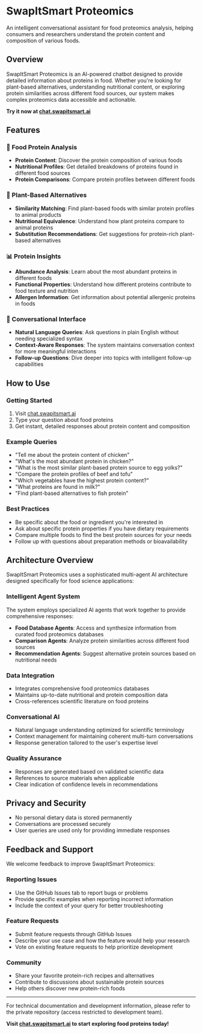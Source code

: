 # SwapItSmart Proteomics

An intelligent conversational assistant for food proteomics analysis, helping consumers and researchers understand the protein content and composition of various foods.

## Overview

SwapItSmart Proteomics is an AI-powered chatbot designed to provide detailed information about proteins in food. Whether you're looking for plant-based alternatives, understanding nutritional content, or exploring protein similarities across different food sources, our system makes complex proteomics data accessible and actionable.

**Try it now at [chat.swapitsmart.ai](https://chat.swapitsmart.ai)**

## Features

### 🥗 Food Protein Analysis
- **Protein Content**: Discover the protein composition of various foods
- **Nutritional Profiles**: Get detailed breakdowns of proteins found in different food sources
- **Protein Comparisons**: Compare protein profiles between different foods

### 🌱 Plant-Based Alternatives
- **Similarity Matching**: Find plant-based foods with similar protein profiles to animal products
- **Nutritional Equivalence**: Understand how plant proteins compare to animal proteins
- **Substitution Recommendations**: Get suggestions for protein-rich plant-based alternatives

### 📊 Protein Insights
- **Abundance Analysis**: Learn about the most abundant proteins in different foods
- **Functional Properties**: Understand how different proteins contribute to food texture and nutrition
- **Allergen Information**: Get information about potential allergenic proteins in foods

### 💬 Conversational Interface
- **Natural Language Queries**: Ask questions in plain English without needing specialized syntax
- **Context-Aware Responses**: The system maintains conversation context for more meaningful interactions
- **Follow-up Questions**: Dive deeper into topics with intelligent follow-up capabilities

## How to Use

### Getting Started
1. Visit [chat.swapitsmart.ai](https://chat.swapitsmart.ai)
2. Type your question about food proteins
3. Get instant, detailed responses about protein content and composition

### Example Queries
- "Tell me about the protein content of chicken"
- "What's the most abundant protein in chicken?"
- "What is the most similar plant-based protein source to egg yolks?"
- "Compare the protein profiles of beef and tofu"
- "Which vegetables have the highest protein content?"
- "What proteins are found in milk?"
- "Find plant-based alternatives to fish protein"

### Best Practices
- Be specific about the food or ingredient you're interested in
- Ask about specific protein properties if you have dietary requirements
- Compare multiple foods to find the best protein sources for your needs
- Follow up with questions about preparation methods or bioavailability

## Architecture Overview

SwapItSmart Proteomics uses a sophisticated multi-agent AI architecture designed specifically for food science applications:

### Intelligent Agent System
The system employs specialized AI agents that work together to provide comprehensive responses:
- **Food Database Agents**: Access and synthesize information from curated food proteomics databases
- **Comparison Agents**: Analyze protein similarities across different food sources
- **Recommendation Agents**: Suggest alternative protein sources based on nutritional needs

### Data Integration
- Integrates comprehensive food proteomics databases
- Maintains up-to-date nutritional and protein composition data
- Cross-references scientific literature on food proteins

### Conversational AI
- Natural language understanding optimized for scientific terminology
- Context management for maintaining coherent multi-turn conversations
- Response generation tailored to the user's expertise level

### Quality Assurance
- Responses are generated based on validated scientific data
- References to source materials when applicable
- Clear indication of confidence levels in recommendations

## Privacy and Security

- No personal dietary data is stored permanently
- Conversations are processed securely
- User queries are used only for providing immediate responses

## Feedback and Support

We welcome feedback to improve SwapItSmart Proteomics:

### Reporting Issues
- Use the GitHub Issues tab to report bugs or problems
- Provide specific examples when reporting incorrect information
- Include the context of your query for better troubleshooting

### Feature Requests
- Submit feature requests through GitHub Issues
- Describe your use case and how the feature would help your research
- Vote on existing feature requests to help prioritize development

### Community
- Share your favorite protein-rich recipes and alternatives
- Contribute to discussions about sustainable protein sources
- Help others discover new protein-rich foods

---

For technical documentation and development information, please refer to the private repository (access restricted to development team).

**Visit [chat.swapitsmart.ai](https://chat.swapitsmart.ai) to start exploring food proteins today!**